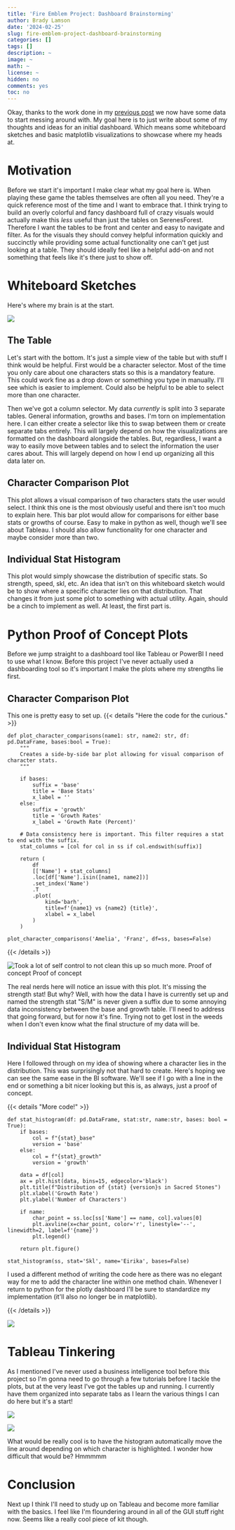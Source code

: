 ```yaml
---
title: 'Fire Emblem Project: Dashboard Brainstorming'
author: Brady Lamson
date: '2024-02-25'
slug: fire-emblem-project-dashboard-brainstorming
categories: []
tags: []
description: ~
image: ~
math: ~
license: ~
hidden: no
comments: yes
toc: no
---
```


Okay, thanks to the work done in my [previous post](/p/fire-emblem-project-data-collection/) we now have some data to start messing around with. My goal here is to just write about some of my thoughts and ideas for an initial dashboard. Which means some whiteboard sketches and basic matplotlib visualizations to showcase where my heads at. 

# Motivation

Before we start it's important I make clear what my goal here is. When playing these game the tables themselves are often all you need. They're a quick reference most of the time and I want to embrace that. I think trying to build an overly colorful and fancy dashboard full of crazy visuals would actually make this *less* useful than just the tables on SerenesForest. Therefore I want the tables to be front and center and easy to navigate and filter. As for the visuals they should convey helpful information quickly and succinctly while providing some actual functionality one can't get just looking at a table. They should ideally feel like a helpful add-on and not something that feels like it's there just to show off.

# Whiteboard Sketches

Here's where my brain is at the start.

![](images/dash-brainstorm.jpg)

## The Table

Let's start with the bottom. It's just a simple view of the table but with stuff I think would be helpful. First would be a character selector. Most of the time you only care about one characters stats so this is a mandatory feature. This could work fine as a drop down or something you type in manually. I'll see which is easier to implement. Could also be helpful to be able to select more than one character.

Then we've got a column selector. My data *currently* is split into 3 separate tables. General information, growths and bases. I'm torn on implementation here. I can either create a selector like this to swap between them or create separate tabs entirely. This will largely depend on how the visualizations are formatted on  the dashboard alongside the tables. But, regardless, I want a way to easily move between tables and to select the information the user cares about.  This will largely depend on how I end up organizing all this data later on.

## Character Comparison Plot

This plot allows a visual comparison of two characters stats the user would select. I think this one is the most obviously useful and there isn't too much to explain here. This bar plot would allow for comparisons for either base stats or growths of course. Easy to make in python as well, though we'll see about Tableau. I should also allow functionality for one character and maybe consider more than two. 

## Individual Stat Histogram

This plot would simply showcase the distribution of specific stats. So strength, speed, skl, etc. An idea that isn't on this whiteboard sketch would be to show where a specific character lies on that distribution. That changes it from just some plot to something with actual utility. Again, should be a cinch to implement as well. At least, the first part is. 

# Python Proof of Concept Plots

Before we jump straight to a dashboard tool like Tableau or PowerBI I need to use what I know. Before this project I've never actually used a dashboarding tool so it's important I make the plots where my strengths lie first. 

## Character Comparison Plot

This one is pretty easy to set up. 
{{< details "Here the code for the curious." >}}

```
def plot_character_comparisons(name1: str, name2: str, df: pd.DataFrame, bases:bool = True):
    """
    Creates a side-by-side bar plot allowing for visual comparison of character stats.
    """

    if bases:
        suffix = 'base'
        title = 'Base Stats'
        x_label = ''
    else:
        suffix = 'growth'
        title = 'Growth Rates'
        x_label = 'Growth Rate (Percent)'

    # Data consistency here is important. This filter requires a stat to end with the suffix.
    stat_columns = [col for col in ss if col.endswith(suffix)]
    
    return (
        df
        [['Name'] + stat_columns]
        .loc[df['Name'].isin([name1, name2])]
        .set_index('Name')
        .T
        .plot(
            kind='barh',
            title=f'{name1} vs {name2} {title}',
            xlabel = x_label
        )
    )
    
plot_character_comparisons('Amelia', 'Franz', df=ss, bases=False)
```

{{< /details >}}

![Took a lot of self control to not clean this up so much more. Proof of concept Proof of concept](images/char-comp-python.png)

The real nerds here will notice an issue with this plot. It's missing the strength stat! But why? Well, with how the data I have is currently set up and named the strength stat "S/M" is never given a suffix due to some annoying data inconsistency between the base and growth table. I'll need to address that going forward, but for now it's fine. Trying not to get lost in the weeds when I don't even know what the final structure of my data will be.

## Individual Stat Histogram

Here I followed through on my idea of showing where a character lies in the distribution. This was surprisingly not that hard to create. Here's hoping we can see the same ease in the BI software. We'll see if I go with a line in the end or something a bit nicer looking but this is, as always, just a proof of concept.

{{< details "More code!" >}}

```
def stat_histogram(df: pd.DataFrame, stat:str, name:str, bases: bool = True):
    if bases:
        col = f"{stat}_base"
        version = 'base'
    else:
        col = f"{stat}_growth"
        version = 'growth'
    
    data = df[col]
    ax = plt.hist(data, bins=15, edgecolor='black')
    plt.title(f"Distribution of {stat} {version}s in Sacred Stones")
    plt.xlabel('Growth Rate')
    plt.ylabel('Number of Characters')

    if name:
        char_point = ss.loc[ss['Name'] == name, col].values[0]
        plt.axvline(x=char_point, color='r', linestyle='--', linewidth=2, label=f'{name}')
        plt.legend()

    return plt.figure()
    
stat_histogram(ss, stat='Skl', name='Eirika', bases=False)
```

I used a different method of writing the code here as there was no elegant way for me to add the character line within one method chain. Whenever I return to python for the plotly dashboard I'll be sure to standardize my implementation (it'll also no longer be in matplotlib). 

{{< /details >}}

![](images/stat-hist-python.png)

# Tableau Tinkering

As I mentioned I've never used a business intelligence tool before this project so I'm gonna need to go through a few tutorials before I tackle the plots, but at the very least I've got the tables up and running. I currently have them organized into separate tabs as I learn the various things I can do here but it's a start!

![](images/tableau-stat-table.png)

![](images/tableau-stat-table-highlight.png)

What would be really cool is to have the histogram automatically move the line around depending on which character is highlighted. I wonder how difficult that would be? Hmmmmm

# Conclusion

Next up I think I'll need to study up on Tableau and become more familiar with the basics. I feel like I'm floundering around in all of the GUI stuff right now. Seems like a really cool piece of kit though.